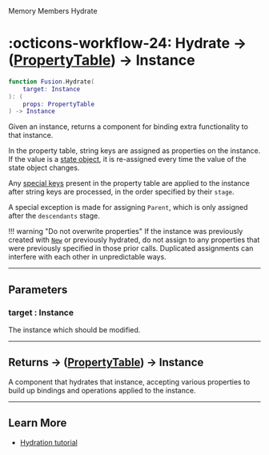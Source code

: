<nav class="fusiondoc-api-breadcrumbs">
	<span>Memory</span>
	<span>Members</span>
	<span>Hydrate</span>
</nav>

<h1 class="fusiondoc-api-header" markdown>
	<span class="fusiondoc-api-icon" markdown>:octicons-workflow-24:</span>
	<span class="fusiondoc-api-name">Hydrate</span>
	<span class="fusiondoc-api-type">
		-> (<a href="../../types/propertytable">PropertyTable</a>) -> Instance
	</span>
</h1>

```Lua
function Fusion.Hydrate(
	target: Instance
): (
	props: PropertyTable
) -> Instance
```

Given an instance, returns a component for binding extra functionality to that
instance.

In the property table, string keys are assigned as properties on the instance.
If the value is a [state object](../../../state/types/stateobject), it is
re-assigned every time the value of the state object changes.

Any [special keys](../../types/specialkey) present in the property table are
applied to the instance after string keys are processed, in the order specified
by their `stage`.

A special exception is made for assigning `Parent`, which is only assigned after
the `descendants` stage.

!!! warning "Do not overwrite properties"
	If the instance was previously created with [`New`](../new) or previously
	hydrated, do not assign to any properties that were previously specified in
	those prior calls. Duplicated assignments can interfere with each other in
	unpredictable ways.

-----

## Parameters

<h3 markdown>
	target
	<span class="fusiondoc-api-type">
		: Instance
	</span>
</h3>

The instance which should be modified.

-----

<h2 markdown>
	Returns
	<span class="fusiondoc-api-type">
		-> (<a href="../../types/propertytable">PropertyTable</a>) -> Instance
	</span>
</h2>

A component that hydrates that instance, accepting various properties to build
up bindings and operations applied to the instance.

-----

## Learn More

- [Hydration tutorial](../../../../tutorials/roblox/hydration)